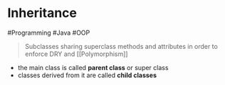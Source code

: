 # Inheritance

#Programming #Java #OOP

> Subclasses sharing superclass methods and attributes in order to enforce DRY and [[Polymorphism]]

- the main class is called **parent class** or super class
- classes derived from it are called **child classes**
